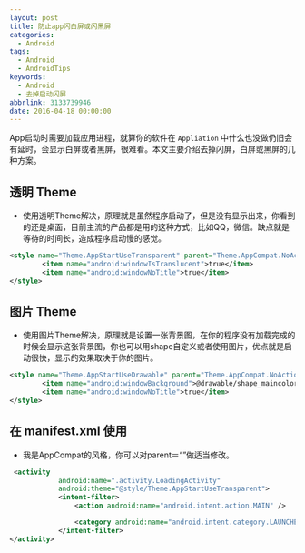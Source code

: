 ```yaml
---
layout: post
title: 防止app闪白屏或闪黑屏
categories:
  - Android
tags:
  - Android
  - AndroidTips
keywords:
  - Android
  - 去掉启动闪屏
abbrlink: 3133739946
date: 2016-04-18 00:00:00
---
```


App启动时需要加载应用进程，就算你的软件在 `Appliation` 中什么也没做仍旧会有延时，会显示白屏或者黑屏，很难看。本文主要介绍去掉闪屏，白屏或黑屏的几种方案。


## 透明 Theme
- 使用透明Theme解决，原理就是虽然程序启动了，但是没有显示出来，你看到的还是桌面，目前主流的产品都是用的这种方式，比如QQ，微信。缺点就是等待的时间长，造成程序启动慢的感觉。

```xml
<style name="Theme.AppStartUseTransparent" parent="Theme.AppCompat.NoActionBar">
        <item name="android:windowIsTranslucent">true</item>
        <item name="android:windowNoTitle">true</item>
</style>
```


## 图片 Theme
- 使用图片Theme解决，原理就是设置一张背景图，在你的程序没有加载完成的时候会显示这张背景图，你也可以用shape自定义或者使用图片，优点就是启动很快，显示的效果取决于你的图片。

```xml
<style name="Theme.AppStartUseDrawable" parent="Theme.AppCompat.NoActionBar">
        <item name="android:windowBackground">@drawable/shape_maincolor</item>
        <item name="android:windowNoTitle">true</item>
</style>
```


## 在 manifest.xml 使用
- 我是AppCompat的风格，你可以对parent＝“”做适当修改。

```xml
 <activity
            android:name=".activity.LoadingActivity"
            android:theme="@style/Theme.AppStartUseTransparent">
            <intent-filter>
                <action android:name="android.intent.action.MAIN" />

                <category android:name="android.intent.category.LAUNCHER" />
            </intent-filter>
</activity>
```
